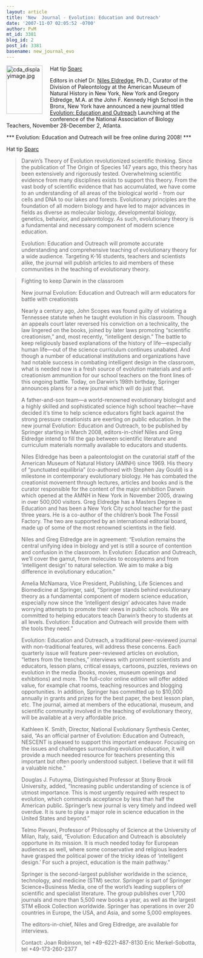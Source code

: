 ```yaml
---
layout: article
title: 'New  Journal - Evolution: Education and Outreach'
date: '2007-11-07 02:05:52 -0700'
author: PvM
mt_id: 3381
blog_id: 2
post_id: 3381
basename: new_journal_evo
---
```

<img src="{{ site.baseurl }}/uploads/2007/cda_displayimage.jpg" alt="cda_displayimage.jpg" width="95" height="128" style="float: left; margin: 0 20px 20px 0;" class="mt-image-left" />

Hat tip [Sparc](http://pandasthumb.org/archives/2007/11/national-scienc.html#comment-134244)

Editors in chief Dr. [Niles Eldredge](http://www.nileseldredge.com/), Ph.D., Curator
of the Division of Paleontology at the American Museum of Natural History in New York, New York and Gregory Eldredge, M.A. at the John F. Kennedy High School in the Bronx, New York have announced a new journal titled [Evolution: Education and Outreach](http://www.springer.com/west/home/generic/search/results?SGWID=4-40109-70-173740503-0)  Launching at the conference of the National Association of Biology Teachers, November 28-December 2, Atlanta.

\*\*\* Evolution: Education and Outreach will be free online during 2008! \*\*\*

Hat tip [Sparc](http://pandasthumb.org/archives/2007/11/national-scienc.html#comment-134244)

> Darwin’s Theory of Evolution revolutionized scientific thinking. Since the publication of The Origin of Species 147 years ago, this theory has been extensively and rigorously tested. Overwhelming scientific evidence from many disciplines exists to support this theory. From the vast body of scientific evidence that has accumulated, we have come to an understanding of all areas of the biological world - from our cells and DNA to our lakes and forests. Evolutionary principles are the foundation of all modern biology and have led to major advances in fields as diverse as molecular biology, developmental biology, genetics, behavior, and paleontology. As such, evolutionary theory is a fundamental and necessary component of modern science education.
> 
> Evolution: Education and Outreach will promote accurate understanding and comprehensive teaching of evolutionary theory for a wide audience. Targeting K-16 students, teachers and scientists alike, the journal will publish articles to aid members of these communities in the teaching of evolutionary theory.

> Fighting to keep Darwin in the classroom
> 
> New journal Evolution: Education and Outreach will arm educators for battle with creationists
> 
> Nearly a century ago, John Scopes was found guilty of violating a Tennessee statute when he taught evolution in his classroom.  Though an appeals court later reversed his conviction on a technicality, the law lingered on the books, joined by later laws promoting “scientific creationism,” and, most recently, “intelligent design.”  The battle to keep religiously based explanations of the history of life—especially human life—out of the science curriculum continues unabated.  And though a number of educational institutions and organizations have had notable success in combating intelligent design in the classroom, what is needed now is a fresh source of evolution materials and anti-creationism ammunition for our school teachers on the front lines of this ongoing battle.  Today, on Darwin’s 198th birthday, Springer announces plans for a new journal which will do just that.
> 
> A father-and-son team—a world-renowned evolutionary biologist and a highly skilled and sophisticated science high school teacher—have decided it’s time to help science educators fight back against the strong pressure creationists are exerting on public education.  In the new journal Evolution: Education and Outreach, to be published by Springer starting in March 2008, editors-in-chief Niles and Greg Eldredge intend to fill the gap between scientific literature and curriculum materials normally available to educators and students.
> 
> Niles Eldredge has been a paleontologist on the curatorial staff of the American Museum of Natural History (AMNH) since 1969.  His theory of “punctuated equilibria” (co-authored with Stephen Jay Gould) is a milestone in contemporary evolutionary biology.  He has combated the creationist movement through lectures, articles and books and is the curator responsible for the content of the major exhibition Darwin which opened at the AMNH in New York in November 2005, drawing in over 500,000 visitors.  Greg Eldredge has a Masters Degree in Education and has been a New York City school teacher for the past three years.  He is a co-author of the children’s book The Fossil Factory.  The two are supported by an international editorial board, made up of some of the most renowned scientists in the field.
> 
> Niles and Greg Eldredge are in agreement: “Evolution remains the central unifying idea in biology and yet is still a source of contention and confusion in the classroom.  In Evolution: Education and Outreach, we’ll cover the gamut, from molecules to ecosystems and from ‘intelligent design’ to natural selection.  We aim to make a big difference in evolutionary education.”
> 
> Amelia McNamara, Vice President, Publishing, Life Sciences and Biomedicine at Springer, said, "Springer stands behind evolutionary theory as a fundamental component of modern science education, especially now since the ‘intelligent design’ advocates have made worrying attempts to promote their views in public schools.  We are committed to helping educators teach Darwin’s theory to students at all levels.  Evolution: Education and Outreach will provide them with the tools they need.”
> 
> Evolution: Education and Outreach, a traditional peer-reviewed journal with non-traditional features, will address these concerns.  Each quarterly issue will feature peer-reviewed articles on evolution, “letters from the trenches,” interviews with prominent scientists and educators, lesson plans, critical essays, cartoons, puzzles, reviews on evolution in the media (books, movies, museum openings and exhibitions) and more.  The full-color online edition will offer added value, for example chat rooms, teaching resources and blogging opportunities.  In addition, Springer has committed up to $10,000 annually in grants and prizes for the best paper, the best lesson plan, etc. The journal, aimed at members of the educational, museum, and scientific community involved in the teaching of evolutionary theory, will be available at a very affordable price.
> 
> Kathleen K. Smith, Director, National Evolutionary Synthesis Center, said, “As an official partner of Evolution: Education and Outreach, NESCENT is pleased to support this important endeavor.  Focusing on the issues and challenges surrounding evolution education, it will provide a much needed resource for teachers presenting this important but often poorly understood subject.  I believe that it will fill a valuable niche.”
> 
> Douglas J. Futuyma, Distinguished Professor at Stony Brook University, added, “Increasing public understanding of science is of utmost importance.  This is most urgently required with respect to evolution, which commands acceptance by less than half the American public.  Springer’s new journal is very timely and indeed well overdue.  It is sure to play a major role in science education in the United States and beyond.”
> 
> Telmo Pievani, Professor of Philosophy of Science at the University of Milan, Italy, said, “Evolution: Education and Outreach is absolutely opportune in its mission.  It is much needed today for European audiences as well, where some conservative and religious leaders have grasped the political power of the tricky ideas of ‘intelligent design.’  For such a project, education is the main pathway.”
> 
> Springer is the second-largest publisher worldwide in the science, technology, and medicine (STM) sector.  Springer is part of Springer Science+Business Media, one of the world’s leading suppliers of scientific and specialist literature.  The group publishes over 1,700 journals and more than 5,500 new books a year, as well as the largest STM eBook Collection worldwide.  Springer has operations in over 20 countries in Europe, the USA, and Asia, and some 5,000 employees.
> 
> The editors-in-chief, Niles and Greg Eldredge, are available for interviews.
> 
> Contact:
> Joan Robinson, tel +49-6221-487-8130
> Eric Merkel-Sobotta, tel +49-173-260-2377
